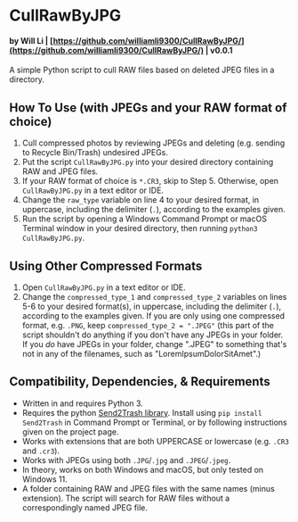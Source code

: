 # CullRawByJPG

#### by Will Li | [https://github.com/williamli9300/CullRawByJPG/](https://github.com/williamli9300/CullRawByJPG/) | v0.0.1

A simple Python script to cull RAW files based on deleted JPEG files in a directory.

## How To Use (with JPEGs and your RAW format of choice)
1. Cull compressed photos by reviewing JPEGs and deleting (e.g. sending to Recycle Bin/Trash) undesired JPEGs.
2. Put the script `CullRawByJPG.py` into your desired directory containing RAW and JPEG files.
3. If your RAW format of choice is `*.CR3`, skip to Step 5. Otherwise, open `CullRawByJPG.py` in a text editor or IDE.
4. Change the `raw_type` variable on line 4 to your desired format, in uppercase, including the delimiter (`.`), according to the examples given.
5. Run the script by opening a Windows Command Prompt or macOS Terminal window in your desired directory, then running `python3 CullRawByJPG.py`.

## Using Other Compressed Formats
1. Open `CullRawByJPG.py` in a text editor or IDE.
2. Change the `compressed_type_1` and `compressed_type_2` variables on lines 5-6 to your desired format(s), in uppercase, including the delimiter (`.`), according to the examples given. If you are only using one compressed format, e.g. `.PNG`, keep `compressed_type_2 = ".JPEG"` (this part of the script shouldn't do anything if you don't have any JPEGs in your folder. If you *do* have JPEGs in your folder, change ".JPEG" to something that's not in any of the filenames, such as "LoremIpsumDolorSitAmet".)

## Compatibility, Dependencies, & Requirements
- Written in and requires Python 3.
- Requires the python [Send2Trash library](https://pypi.org/project/Send2Trash/). Install using `pip install Send2Trash` in Command Prompt or Terminal, or by following instructions given on the project page.
- Works with extensions that are both UPPERCASE or lowercase (e.g. `.CR3` and `.cr3`).
- Works with JPEGs using both `.JPG`/`.jpg` and `.JPEG`/`.jpeg`.
- In theory, works on both Windows and macOS, but only tested on Windows 11.
- A folder containing RAW and JPEG files with the same names (minus extension). The script will search for RAW files without a correspondingly named JPEG file.
